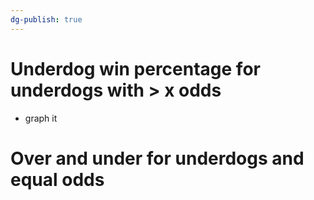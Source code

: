 ```yaml
---
dg-publish: true
---
```

# Underdog win percentage for underdogs with > x odds
- graph it



# Over and under for underdogs and equal odds